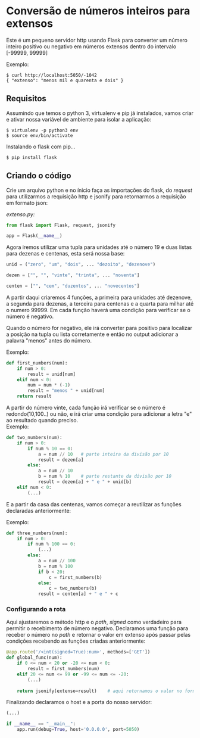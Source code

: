 # Conversão de números inteiros para extensos
Este é um pequeno servidor http usando Flask para converter um número inteiro positivo ou negativo em números extensos dentro do intervalo [-99999, 99999]

Exemplo:
```
$ curl http://localhost:5050/-1042
{ "extenso": "menos mil e quarenta e dois" }
```
## Requisitos
Assumindo que temos o python 3, virtualenv e pip já instalados, vamos criar e ativar nossa variável de ambiente para isolar a aplicação:
```
$ virtualenv -p python3 env
$ source env/bin/activate
```
Instalando o flask com pip...
```
$ pip install flask
```
## Criando o código
Crie um arquivo python e no ínicio faça as importações do flask, do _request_ para utilizarmos a requisição http e jsonify para retornarmos a requisição em formato json:

_extenso.py:_
```python
from flask import Flask, request, jsonify

app = Flask(__name__)
```
Agora iremos utilizar uma tupla para unidades até o número 19 e duas listas para dezenas e centenas, esta será nossa base:
```python
unid = ("zero", "um", "dois", ... "dezoito", "dezenove")

dezen = ["", "", "vinte", "trinta", ... "noventa"]

centen = ["", "cem", "duzentos", ... "novecentos"]
```
A partir daqui criaremos 4 funções, a primeira para unidades até dezenove, a segunda para dezenas, a terceira para centenas e a quarta para milhar até o numero 99999. Em cada função haverá uma condição para verificar se o número é negativo.

Quando o número for negativo, ele irá converter para positivo para localizar a posição na tupla ou lista corretamente e então no output adicionar a palavra "menos" antes do número.

Exemplo:
```python
def first_numbers(num):
    if num > 0:
        result = unid[num]
    elif num < 0:
        num = num * (-1)
        result = "menos " + unid[num]
    return result
```
A partir do número vinte, cada função irá verificar se o número é redondo(10,100..) ou não, e irá criar uma condição para adicionar a letra "e" ao resultado quando preciso.    
Exemplo:
```python
def two_numbers(num):
    if num > 0:
        if num % 10 == 0:
            a = num // 10   # parte inteira da divisão por 10
            result = dezen[a]
        else:
            a = num // 10
            b = num % 10    # parte restante da divisão por 10
            result = dezen[a] + " e " + unid[b]
    elif num < 0: 
        (...)
```
E a partir da casa das centenas, vamos começar a reutilizar as funções declaradas anteriormente:

Exemplo:
```python
def three_numbers(num):
    if num > 0:
        if num % 100 == 0:
            (...)
        else:
            a = num // 100
            b = num % 100 
            if b < 20:
                c = first_numbers(b)
            else:
                c = two_numbers(b)
            result = centen[a] + " e " + c
```
### Configurando a rota 
Aqui ajustaremos o método http e o _path_, _signed_ como verdadeiro para permitir o recebimento de número negativo.
Declaramos uma função para receber o número no _path_ e retornar o valor em extenso após passar pelas condições recebendo as funções criadas anteriormente: 

```python
@app.route('/<int(signed=True):num>', methods=['GET'])
def global_func(num):
    if 0 <= num < 20 or -20 <= num < 0:
        result = first_numbers(num)
    elif 20 <= num <= 99 or -99 <= num <= -20:
        (...)
    
    return jsonify(extenso=result)    # aqui retornamos o valor no formato JSON
```

Finalizando declaramos o host e a porta do nosso servidor:
```python
(...)

if __name__ == "__main__":
    app.run(debug=True, host='0.0.0.0', port=5050)
```
